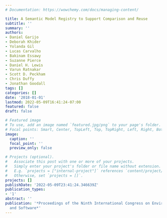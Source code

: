 ```yaml
---
# Documentation: https://wowchemy.com/docs/managing-content/

title: A Semantic Model Registry to Support Comparison and Reuse
subtitle: ''
summary: ''
authors:
- Daniel Garijo
- Deborah Khider
- Yolanda Gil
- Lucas Carvalho
- Bakinam Essawy
- Suzanne Pierce
- Daniel H. Lewis
- Varun Ratnakar
- Scott D. Peckham
- Chris Duffy
- Jonathan Goodall
tags: []
categories: []
date: '2018-01-01'
lastmod: 2022-05-09T16:41:24-07:00
featured: false
draft: false

# Featured image
# To use, add an image named `featured.jpg/png` to your page's folder.
# Focal points: Smart, Center, TopLeft, Top, TopRight, Left, Right, BottomLeft, Bottom, BottomRight.
image:
  caption: ''
  focal_point: ''
  preview_only: false

# Projects (optional).
#   Associate this post with one or more of your projects.
#   Simply enter your project's folder or file name without extension.
#   E.g. `projects = ["internal-project"]` references `content/project/deep-learning/index.md`.
#   Otherwise, set `projects = []`.
projects: []
publishDate: '2022-05-09T23:41:24.346639Z'
publication_types:
- '1'
abstract: ''
publication: '*Proceedings of the Ninth International Congress on Environmental Modeling
  and Software*'
---
```


